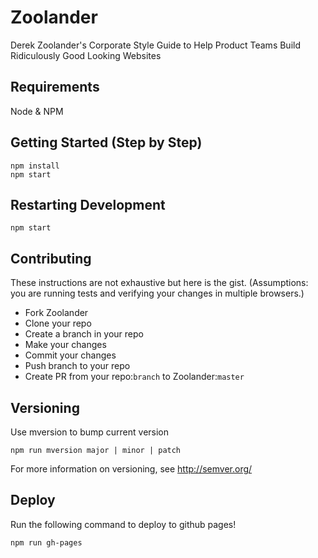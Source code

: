 # Zoolander

Derek Zoolander's Corporate Style Guide to Help Product Teams Build Ridiculously Good Looking Websites


## Requirements

Node & NPM

## Getting Started (Step by Step)

```
npm install
npm start
```

## Restarting Development

```
npm start
```

## Contributing

These instructions are not exhaustive but here is the gist. (Assumptions: you are running tests and verifying your
changes in multiple browsers.)

* Fork Zoolander
* Clone your repo
* Create a branch in your repo
* Make your changes
* Commit your changes
* Push branch to your repo
* Create PR from your repo:`branch` to Zoolander:`master`

## Versioning

Use mversion to bump current version
```
npm run mversion major | minor | patch
```
For more information on versioning, see http://semver.org/

## Deploy
Run the following command to deploy to github pages!

```
npm run gh-pages
```
